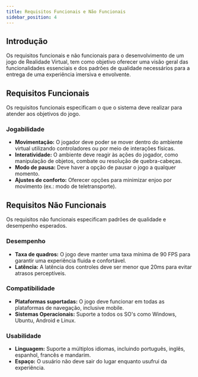 ```yaml
---
title: Requisitos Funcionais e Não Funcionais
sidebar_position: 4
---
```


## Introdução
Os requisitos funcionais e não funcionais para o desenvolvimento de um jogo de Realidade Virtual, tem como objetivo oferecer uma visão geral das funcionalidades essenciais e dos padrões de qualidade necessários para a entrega de uma experiência imersiva e envolvente.

## Requisitos Funcionais
Os requisitos funcionais especificam o que o sistema deve realizar para atender aos objetivos do jogo. 

### Jogabilidade
- **Movimentação:** O jogador deve poder se mover dentro do ambiente virtual utilizando controladores ou por meio de interações físicas.
- **Interatividade:** O ambiente deve reagir às ações do jogador, como manipulação de objetos, combate ou resolução de quebra-cabeças.
- **Modo de pausa:** Deve haver a opção de pausar o jogo a qualquer momento.
- **Ajustes de conforto:** Oferecer opções para minimizar enjoo por movimento (ex.: modo de teletransporte).

## Requisitos Não Funcionais
Os requisitos não funcionais especificam padrões de qualidade e desempenho esperados.

### Desempenho
- **Taxa de quadros:** O jogo deve manter uma taxa mínima de 90 FPS para garantir uma experiência fluida e confortável.
- **Latência:** A latência dos controles deve ser menor que 20ms para evitar atrasos perceptíveis.

### Compatibilidade
- **Plataformas suportadas:** O jogo deve funcionar em todas as plataformas de navegação, inclusive mobile.
- **Sistemas Operacionais:** Suporte a todos os SO's como Windows, Ubuntu, Android e Linux.

### Usabilidade
- **Linguagem:** Suporte a múltiplos idiomas, incluindo português, inglês, espanhol, francês e mandarim.
- **Espaço:** O usuário não deve sair do lugar enquanto usufrui da experiência.